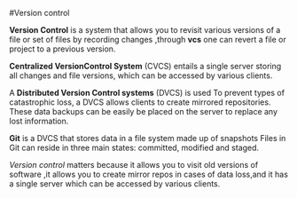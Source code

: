 #Version control


**Version Control**  is a system that allows you to revisit various versions of a file or set of files by recording changes ,through **vcs** one can revert a file or project to a previous version.

**Centralized VersionControl System** (CVCS) entails a single server storing all changes and file versions, which can be accessed by various clients.

A **Distributed Version Control systems** (DVCS) is used To prevent types of catastrophic loss, a DVCS allows clients to create mirrored repositories. These data backups can be easily be placed on the server to replace any lost information.


**Git** is a DVCS that stores data in a file system made up of snapshots
Files in Git can reside in three main states: committed, modified and staged.

*Version control* matters because it allows you to visit old versions of software ,it allows you to create mirror repos in cases of data loss,and it has a single server which can be accessed by various clients.
